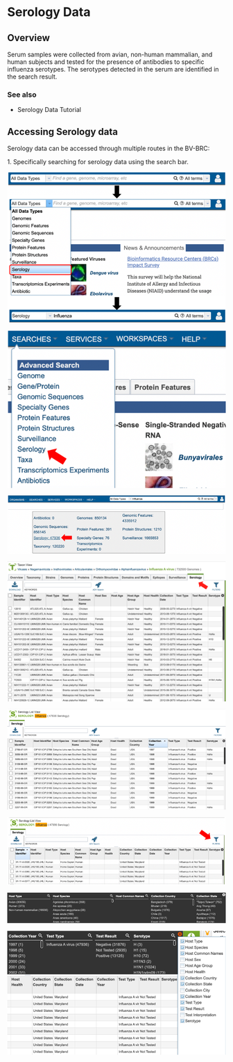 # Serology Data

## Overview
Serum samples were collected from avian, non-human mammalian, and human subjects and tested for the presence of antibodies to specific influenza serotypes. The serotypes detected in the serum are identified in the search result. 

### See also
* Serology Data Tutorial

## Accessing Serology data

Serology data can be accessed through multiple routes in the BV-BRC: 

1\. Specifically searching for serology data using the search bar.

![Figure 1](../images/serology_Picture1.png "Figure 1")


![Figure 2](../images/serology_Picture2.png "Figure 2")


![Figure 3](../images/serology_Picture3.png "Figure 3")


![Figure 4](../images/serology_Picture4.png "Figure 4")


![Figure 5](../images/serology_Picture5.png "Figure 5")


![Figure 6](../images/serology_Picture6.png "Figure 6")


![Figure 7](../images/serology_Picture7.png "Figure 7")


![Figure 8](../images/serology_Picture8.png "Figure 8")


